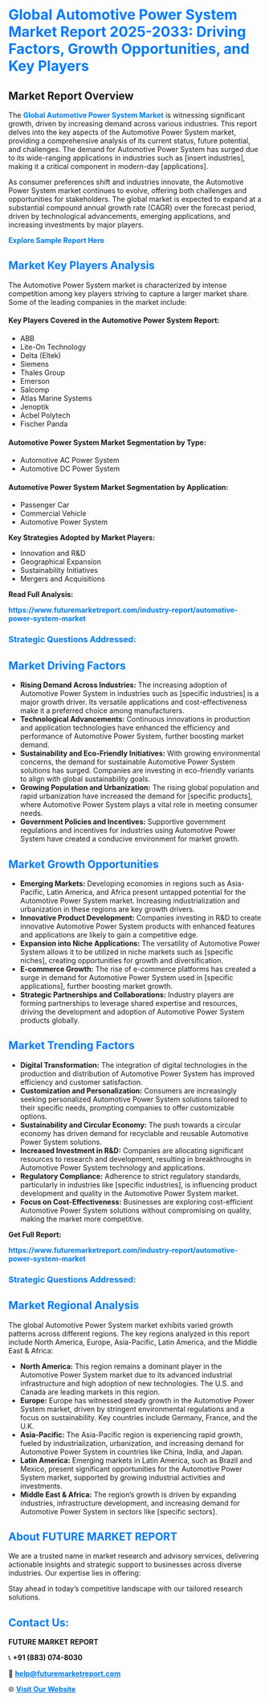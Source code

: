<h1 style="color: #007BFF;">Global Automotive Power System Market Report 2025-2033: Driving Factors, Growth Opportunities, and Key Players</h1>

<section id="overview">
<h2>Market Report Overview</h2>
<p>The <a href="https://www.futuremarketreport.com/industry-report/automotive-power-system-market" style="color: #007BFF; text-decoration: none;"><strong>Global Automotive Power System Market</strong></a> is witnessing significant growth, driven by increasing demand across various industries. This report delves into the key aspects of the Automotive Power System market, providing a comprehensive analysis of its current status, future potential, and challenges. The demand for Automotive Power System has surged due to its wide-ranging applications in industries such as [insert industries], making it a critical component in modern-day [applications].</p>
<p>As consumer preferences shift and industries innovate, the Automotive Power System market continues to evolve, offering both challenges and opportunities for stakeholders. The global market is expected to expand at a substantial compound annual growth rate (CAGR) over the forecast period, driven by technological advancements, emerging applications, and increasing investments by major players.</p>
</section>

<section id="overview">
<p><a href="https://www.futuremarketreport.com/request-sample/reportId=126004" style="color: #007BFF; text-decoration: none;"><strong>Explore Sample Report Here</strong></a></p>
</section>

<section id="key-players">
<h2 style="color: #007BFF;">Market Key Players Analysis</h2>
<p>The Automotive Power System market is characterized by intense competition among key players striving to capture a larger market share. Some of the leading companies in the market include:</p>
<h4>Key Players Covered in the Automotive Power System Report:</h4>
<ul><li>ABB</li><li>Lite-On Technology</li><li>Delta (Eltek)</li><li>Siemens</li><li>Thales Group</li><li>Emerson</li><li>Salcomp</li><li>Atlas Marine Systems</li><li>Jenoptik</li><li>Acbel Polytech</li><li>Fischer Panda</li></ul>
<h4>Automotive Power System Market Segmentation by Type:</h4>
<ul><li>Automotive AC Power System</li><li>Automotive DC Power System</li></ul>

<h4>Automotive Power System Market Segmentation by Application:</h4>
<ul><li>Passenger Car</li><li>Commercial Vehicle</li><li>Automotive Power System</li></ul>
<p><strong>Key Strategies Adopted by Market Players:</strong></p>
<ul>
<li>Innovation and R&D</li>
<li>Geographical Expansion</li>
<li>Sustainability Initiatives</li>
<li>Mergers and Acquisitions</li>
</ul>
</section>

<section>
<p><strong>Read Full Analysis: </strong></p><a href="https://www.futuremarketreport.com/industry-report/automotive-power-system-market" style="color: #007BFF; text-decoration: none;"><strong>https://www.futuremarketreport.com/industry-report/automotive-power-system-market</strong></a>
<h3 style="color: #007BFF;">Strategic Questions Addressed:</h3>
</section>

<section id="driving-factors">
<h2 style="color: #007BFF;">Market Driving Factors</h2>
<ul>
<li><strong>Rising Demand Across Industries:</strong> The increasing adoption of Automotive Power System in industries such as [specific industries] is a major growth driver. Its versatile applications and cost-effectiveness make it a preferred choice among manufacturers.</li>
<li><strong>Technological Advancements:</strong> Continuous innovations in production and application technologies have enhanced the efficiency and performance of Automotive Power System, further boosting market demand.</li>
<li><strong>Sustainability and Eco-Friendly Initiatives:</strong> With growing environmental concerns, the demand for sustainable Automotive Power System solutions has surged. Companies are investing in eco-friendly variants to align with global sustainability goals.</li>
<li><strong>Growing Population and Urbanization:</strong> The rising global population and rapid urbanization have increased the demand for [specific products], where Automotive Power System plays a vital role in meeting consumer needs.</li>
<li><strong>Government Policies and Incentives:</strong> Supportive government regulations and incentives for industries using Automotive Power System have created a conducive environment for market growth.</li>
</ul>
</section>

<section id="growth-opportunities">
<h2 style="color: #007BFF;">Market Growth Opportunities</h2>
<ul>
<li><strong>Emerging Markets:</strong> Developing economies in regions such as Asia-Pacific, Latin America, and Africa present untapped potential for the Automotive Power System market. Increasing industrialization and urbanization in these regions are key growth drivers.</li>
<li><strong>Innovative Product Development:</strong> Companies investing in R&D to create innovative Automotive Power System products with enhanced features and applications are likely to gain a competitive edge.</li>
<li><strong>Expansion into Niche Applications:</strong> The versatility of Automotive Power System allows it to be utilized in niche markets such as [specific niches], creating opportunities for growth and diversification.</li>
<li><strong>E-commerce Growth:</strong> The rise of e-commerce platforms has created a surge in demand for Automotive Power System used in [specific applications], further boosting market growth.</li>
<li><strong>Strategic Partnerships and Collaborations:</strong> Industry players are forming partnerships to leverage shared expertise and resources, driving the development and adoption of Automotive Power System products globally.</li>
</ul>
</section>

<section id="trending-factors">
<h2 style="color: #007BFF;">Market Trending Factors</h2>
<ul>
<li><strong>Digital Transformation:</strong> The integration of digital technologies in the production and distribution of Automotive Power System has improved efficiency and customer satisfaction.</li>
<li><strong>Customization and Personalization:</strong> Consumers are increasingly seeking personalized Automotive Power System solutions tailored to their specific needs, prompting companies to offer customizable options.</li>
<li><strong>Sustainability and Circular Economy:</strong> The push towards a circular economy has driven demand for recyclable and reusable Automotive Power System solutions.</li>
<li><strong>Increased Investment in R&D:</strong> Companies are allocating significant resources to research and development, resulting in breakthroughs in Automotive Power System technology and applications.</li>
<li><strong>Regulatory Compliance:</strong> Adherence to strict regulatory standards, particularly in industries like [specific industries], is influencing product development and quality in the Automotive Power System market.</li>
<li><strong>Focus on Cost-Effectiveness:</strong> Businesses are exploring cost-efficient Automotive Power System solutions without compromising on quality, making the market more competitive.</li>
</ul>
</section>

<section>
<p><strong>Get Full Report: </strong></p><a href="https://www.futuremarketreport.com/industry-report/automotive-power-system-market" style="color: #007BFF; text-decoration: none;"><strong>https://www.futuremarketreport.com/industry-report/automotive-power-system-market</strong></a>
<h3 style="color: #007BFF;">Strategic Questions Addressed:</h3>
</section>


<section id="regional-analysis">
<h2 style="color: #007BFF;">Market Regional Analysis</h2>
<p>The global Automotive Power System market exhibits varied growth patterns across different regions. The key regions analyzed in this report include North America, Europe, Asia-Pacific, Latin America, and the Middle East & Africa:</p>
<ul>
<li><strong>North America:</strong> This region remains a dominant player in the Automotive Power System market due to its advanced industrial infrastructure and high adoption of new technologies. The U.S. and Canada are leading markets in this region.</li>
<li><strong>Europe:</strong> Europe has witnessed steady growth in the Automotive Power System market, driven by stringent environmental regulations and a focus on sustainability. Key countries include Germany, France, and the U.K.</li>
<li><strong>Asia-Pacific:</strong> The Asia-Pacific region is experiencing rapid growth, fueled by industrialization, urbanization, and increasing demand for Automotive Power System in countries like China, India, and Japan.</li>
<li><strong>Latin America:</strong> Emerging markets in Latin America, such as Brazil and Mexico, present significant opportunities for the Automotive Power System market, supported by growing industrial activities and investments.</li>
<li><strong>Middle East & Africa:</strong> The region’s growth is driven by expanding industries, infrastructure development, and increasing demand for Automotive Power System in sectors like [specific sectors].</li>
</ul>
</section>

<footer>
<h2 style="color: #007BFF;">About FUTURE MARKET REPORT</h2>
<p>We are a trusted name in market research and advisory services, delivering actionable insights and strategic support to businesses across diverse industries. Our expertise lies in offering:</p>

<p>Stay ahead in today’s competitive landscape with our tailored research solutions.</p>

<h2 style="color: #007BFF;">Contact Us:</h2>
<p><strong>FUTURE MARKET REPORT</strong></p>
<p>📞 <strong>+91 (883) 074-8030</strong></p>
<p>📧 <strong><a href="mailto:help@futuremarketreport.com" style="color: #007BFF;">help@futuremarketreport.com</a></strong></p>
<p>🌐 <strong><a href="https://www.futuremarketreport.com/" style="color: #007BFF;">Visit Our Website</a></strong></p>
</footer>